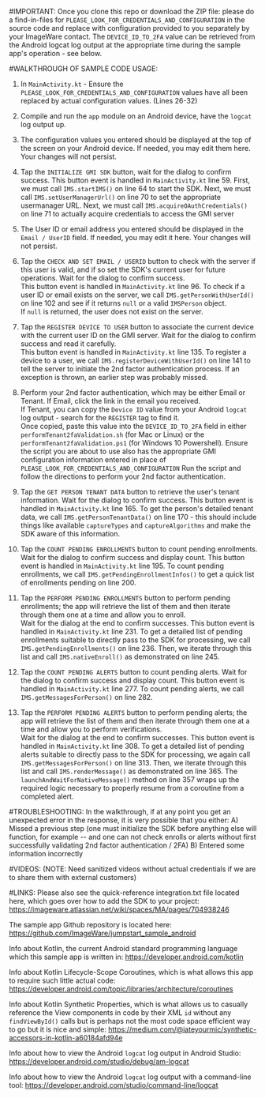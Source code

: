 
#IMPORTANT:
Once you clone this repo or download the ZIP file:
please do a find-in-files for `PLEASE_LOOK_FOR_CREDENTIALS_AND_CONFIGURATION` in the source code and replace with configuration provided to you separately by your ImageWare contact.
The `DEVICE_ID_TO_2FA` value can be retrieved from the Android logcat log output at the appropriate time during the sample app's operation - see below.






#WALKTHROUGH OF SAMPLE CODE USAGE:
1)  In `MainActivity.kt` - Ensure the `PLEASE_LOOK_FOR_CREDENTIALS_AND_CONFIGURATION` values have all been replaced by actual configuration values.  (Lines 26-32)

2)  Compile and run the `app` module on an Android device, have the `logcat` log output up.  

3)  The configuration values you entered should be displayed at the top of the screen on your Android device.  If needed, you may edit them here.  Your changes will not persist.

4)  Tap the `INITIALIZE GMI SDK` button, wait for the dialog to confirm success.   This button event is handled in `MainActivity.kt` line 59.
First, we must call `IMS.startIMS()`  on line 64 to start the SDK.
Next, we must call `IMS.setUserManagerUrl()`  on line 70 to set the appropriate usermanager URL.
Next, we must call `IMS.acquireOAuthCredentials()`  on line 71 to actually acquire credentials to access the GMI server

5)  The User ID or email address you entered should be displayed in the `Email / UserID` field.  If needed, you may edit it here.  Your changes will not persist.

6)  Tap the `CHECK AND SET EMAIL / USERID` button to check with the server if this user is valid, and if so set the SDK's current user for future operations.  Wait for the dialog to confirm success.   
This button event is handled in `MainActivity.kt` line 96.
To check if a user ID or email exists on the server, we call `IMS.getPersonWithUserId()` on line 102 and see if it returns `null` or a valid `IMSPerson` object.  
If `null` is returned, the user does not exist on the server.

7)  Tap the `REGISTER DEVICE TO USER` button to associate the current device with the current user ID on the GMI server.  Wait for the dialog to confirm success and read it carefully.  
This button event is handled in `MainActivity.kt` line 135.
To register a device to a user, we call `IMS.registerDeviceWithUserId()` on line 141 to tell the server to initiate the 2nd factor authentication process.
If an exception is thrown, an earlier step was probably missed.

8)  Perform your 2nd factor authentication, which may be either Email or Tenant.  If Email, click the link in the email you received.  
If Tenant, you can copy the `Device ID` value from your Android `logcat` log output - search for the `REGISTER` tag to find it.  
Once copied, paste this value into the `DEVICE_ID_TO_2FA` field in either `performTenant2faValidation.sh` (for Mac or Linux) or the `performTenant2faValidation.ps1` (for Windows 10 Powershell).
Ensure the script you are about to use also has the appropriate GMI configuration information entered in place of `PLEASE_LOOK_FOR_CREDENTIALS_AND_CONFIGURATION` 
Run the script and follow the directions to perform your 2nd factor authentication.

9)  Tap the `GET PERSON TENANT DATA` button to retrieve the user's tenant information.  Wait for the dialog to confirm success.
This button event is handled in `MainActivity.kt` line 165.
To get the person's detailed tenant data, we call `IMS.getPersonTenantData()` on line 170 - this should include things like available `captureTypes` and `captureAlgorithms` and make the SDK aware of this information.

10) Tap the `COUNT PENDING ENROLLMENTS` button to count pending enrollments.  Wait for the dialog to confirm success and display count.
This button event is handled in `MainActivity.kt` line 195.
To count pending enrollments, we call `IMS.getPendingEnrollmentInfos()` to get a quick list of enrollments pending on line 200.  

11) Tap the `PERFORM PENDING ENROLLMENTS` button to perform pending enrollments; the app will retrieve the list of them and then iterate through them one at a time and allow you to enroll.  
Wait for the dialog at the end to confirm successes.  This button event is handled in `MainActivity.kt` line 231.
To get a detailed list of pending enrollments suitable to directly pass to the SDK for processing, we call `IMS.getPendingEnrollments()` on line 236.
Then, we iterate through this list and call `IMS.nativeEnroll()` as demonstrated on line 245.

12) Tap the `COUNT PENDING ALERTS` button to count pending alerts.  Wait for the dialog to confirm success and display count.
This button event is handled in `MainActivity.kt` line 277.
To count pending alerts, we call `IMS.getMessagesForPerson()` on line 282.

13) Tap the `PERFORM PENDING ALERTS` button to perform pending alerts; the app will retrieve the list of them and then iterate through them one at a time and allow you to perform verifications.  
Wait for the dialog at the end to confirm successes.  This button event is handled in `MainActivity.kt` line 308.
To get a detailed list of pending alerts suitable to directly pass to the SDK for processing, we again call `IMS.getMessagesForPerson()` on line 313.
Then, we iterate through this list and call `IMS.renderMessage()` as demonstrated on line 365.
The `launchAndWaitForNativeMessage()` method on line 357 wraps up the required logic necessary to properly resume from a coroutine from a completed alert. 









#TROUBLESHOOTING: 
In the walkthrough, if at any point you get an unexpected error in the response, it is very possible that you either:
A)  Missed a previous step (one must initialize the SDK before anything else will function, for example -- and one can not check enrolls or alerts without first successfully validating 2nd factor authentication / 2FA)
B)  Entered some information incorrectly








#VIDEOS: 
(NOTE: Need sanitized videos without actual credentials if we are to share them with external customers)





#LINKS:
Please also see the quick-reference integration.txt file located here, which goes over how to add the SDK to your project:  https://imageware.atlassian.net/wiki/spaces/MA/pages/704938246

The sample app Github repository is located here:  https://github.com/ImageWare/jumpstart_sample_android

Info about Kotlin, the current Android standard programming language which this sample app is written in:  https://developer.android.com/kotlin

Info about Kotlin Lifecycle-Scope Coroutines, which is what allows this app to require such little actual code:  https://developer.android.com/topic/libraries/architecture/coroutines

Info about Kotlin Synthetic Properties, which is what allows us to casually reference the View components in code by their XML `id` without any `findViewById()` calls but is perhaps not the most code space efficient way to go but it is nice and simple:  https://medium.com/@iateyourmic/synthetic-accessors-in-kotlin-a60184afd94e  

Info about how to view the Android `logcat` log output in Android Studio:  https://developer.android.com/studio/debug/am-logcat  

Info about how to view the Android `logcat` log output with a command-line tool:  https://developer.android.com/studio/command-line/logcat
